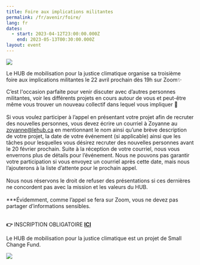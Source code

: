 ```yaml
---
title: Foire aux implications militantes
permalink: /fr/avenir/foire/
lang: fr
dates:
  - start: 2023-04-12T23:00:00.000Z
    end: 2023-05-13T00:30:00.000Z
layout: event
---
```

![](/media/foirev2.png)

Le HUB de mobilisation pour la justice climatique organise sa troisième\
 foire aux implications militantes le 22 avril prochain dès 19h sur Zoom✨

C’est l'occasion parfaite pour venir discuter avec d’autres personnes militantes, voir les différents projets en cours autour de vous et peut-être même vous trouver un nouveau collectif dans lequel vous impliquer 🌸\
\
Si vous voulez participer à l’appel en présentant votre projet afin de recruter des nouvelles personnes, vous devez écrire un courriel à Zoyanne au [zoyanne@lehub.ca](mailto:zoyanne@lehub.ca) en mentionnant le nom ainsi qu’une brève description de votre projet, la date de votre événement (si applicable) ainsi que les tâches pour lesquelles vous désirez recruter des nouvelles personnes avant le 20 février prochain. Suite à la réception de votre courriel, nous vous enverrons plus de détails pour l’événement. Nous ne pouvons pas garantir votre participation si vous envoyez un courriel après cette date, mais nous l’ajouterons à la liste d’attente pour le prochain appel. \
\
Nous nous réservons le droit de refuser des présentations si ces dernières ne concordent pas avec la mission et les valeurs du HUB. \
\
\*\**Évidemment, comme l’appel se fera sur Zoom, vous ne devez pas partager d’informations sensibles.

**\
👉** INSCRIPTION OBLIGATOIRE **[ICI](https://us02web.zoom.us/meeting/register/tZAkd-iqqzkjHdPfaVUmKP4mdnbJci-ell9F)**

Le HUB de mobilisation pour la justice climatique est un projet de Small Change Fund.

![](/media/hub_scf.png)